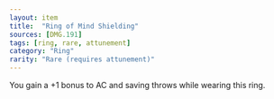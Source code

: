 ```yaml
---
layout: item
title:  "Ring of Mind Shielding"
sources: [DMG.191]
tags: [ring, rare, attunement]
category: "Ring"
rarity: "Rare (requires attunement)"
---
```


You gain a +1 bonus to AC and saving throws while wearing this ring.